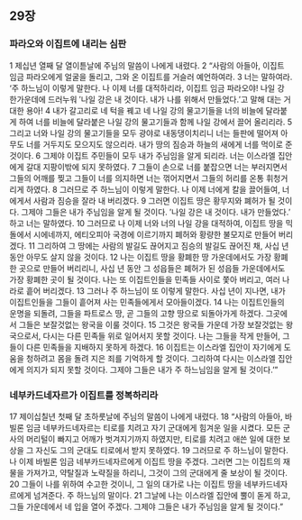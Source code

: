 ## 29장
### 파라오와 이집트에 내리는 심판
1 제십년 열째 달 열이튿날에 주님의 말씀이 나에게 내렸다.
2 “사람의 아들아, 이집트 임금 파라오에게 얼굴을 돌리고, 그와 온 이집트를 거슬러 예언하여라.
3 너는 말하여라. ‘주 하느님이 이렇게 말한다. 나 이제 너를 대적하리라, 이집트 임금 파라오야! 나일 강 한가운데에 드러누워 ′나일 강은 내 것이다. 내가 나를 위해서 만들었다.′고 말해 대는 거대한 용아!
4 내가 갈고리로 네 턱을 꿰고 네 나일 강의 물고기들을 너의 비늘에 달라붙게 하여 너를 비늘에 달라붙은 나일 강의 물고기들과 함께 나일 강에서 끌어 올리리라.
5 그리고 너와 나일 강의 물고기들을 모두 광야로 내동댕이치리니 너는 들판에 떨어져 아무도 너를 거두지도 모으지도 않으리라. 내가 땅의 짐승과 하늘의 새에게 너를 먹이로 준 것이다.
6 그제야 이집트 주민들이 모두 내가 주님임을 알게 되리라. 너는 이스라엘 집안에게 갈대 지팡이밖에 되지 못하였다.
7 그들이 손으로 너를 붙잡으면 너는 부러지면서 그들의 어깨를 찢고 그들이 너를 의지하면 너는 꺾어지면서 그들의 허리를 온통 휘청거리게 하였다.
8 그러므로 주 하느님이 이렇게 말한다. 나 이제 너에게 칼을 끌어들여, 너에게서 사람과 짐승을 잘라 내 버리겠다.
9 그러면 이집트 땅은 황무지와 폐허가 될 것이다. 그제야 그들은 내가 주님임을 알게 될 것이다. ′나일 강은 내 것이다. 내가 만들었다.′ 하고 너는 말하였다.
10 그러므로 나 이제 너와 너의 나일 강을 대적하여, 이집트 땅을 믹돌에서 시에네까지, 에티오피아 국경에 이르기까지 폐허와 황량한 불모지로 만들어 버리겠다.
11 그리하여 그 땅에는 사람의 발길도 끊어지고 짐승의 발길도 끊어진 채, 사십 년 동안 아무도 살지 않을 것이다.
12 나는 이집트 땅을 황폐한 땅 가운데에서도 가장 황폐한 곳으로 만들어 버리리니, 사십 년 동안 그 성읍들은 폐허가 된 성읍들 가운데에서도 가장 황폐한 곳이 될 것이다. 나는 또 이집트인들을 민족들 사이로 쫓아 버리고, 여러 나라로 흩어 버리겠다.
13 그러나 주 하느님이 또 이렇게 말한다. 사십 년이 지나면, 내가 이집트인들을 그들이 흩어져 사는 민족들에게서 모아들이겠다.
14 나는 이집트인들의 운명을 되돌려, 그들을 파트로스 땅, 곧 그들의 고향 땅으로 되돌아가게 하겠다. 그곳에서 그들은 보잘것없는 왕국을 이룰 것이다.
15 그것은 왕국들 가운데 가장 보잘것없는 왕국으로서, 다시는 다른 민족들 위로 일어서지 못할 것이다. 나는 그들을 작게 만들어, 그들이 다른 민족들을 지배하지 못하게 하겠다.
16 이집트는 이스라엘 집안이 자기에게 도움을 청하려고 몸을 돌려 지은 죄를 기억하게 할 것이다. 그리하여 다시는 이스라엘 집안에게 의지가 되지 못할 것이다. 그제야 그들은 내가 주 하느님임을 알게 될 것이다.’”
### 네부카드네자르가 이집트를 정복하리라
17 제이십칠년 첫째 달 초하룻날에 주님의 말씀이 나에게 내렸다.
18 “사람의 아들아, 바빌론 임금 네부카드네자르는 티로를 치려고 자기 군대에게 힘겨운 일을 시켰다. 모든 군사의 머리털이 빠지고 어깨가 벗겨지기까지 하였지만, 티로를 치려고 애쓴 일에 대한 보상을 그 자신도 그의 군대도 티로에서 받지 못하였다.
19 그러므로 주 하느님이 말한다. 나 이제 바빌론 임금 네부카드네자르에게 이집트 땅을 주겠다. 그러면 그는 이집트의 재물을 가져가고, 약탈질과 노략질을 하리니, 그것이 그의 군대에게 줄 보상이 될 것이다.
20 그들이 나를 위하여 수고한 것이니, 그 일의 대가로 나는 이집트 땅을 네부카드네자르에게 넘겨준다. 주 하느님의 말이다.
21 그날에 나는 이스라엘 집안에 뿔이 돋게 하고, 그들 가운데에서 네 입을 열어 주겠다. 그제야 그들은 내가 주님임을 알게 될 것이다.”
